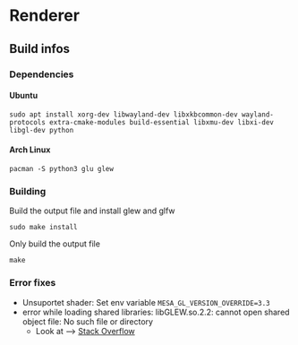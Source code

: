 # Renderer

## Build infos
### Dependencies
#### Ubuntu
```
sudo apt install xorg-dev libwayland-dev libxkbcommon-dev wayland-protocols extra-cmake-modules build-essential libxmu-dev libxi-dev libgl-dev python
```
#### Arch Linux
```
pacman -S python3 glu glew
```

### Building
Build the output file and install glew and glfw
```
sudo make install
```

Only build the output file
```
make
```

### Error fixes
- Unsuportet shader: Set env variable ``MESA_GL_VERSION_OVERRIDE=3.3``
- error while loading shared libraries: libGLEW.so.2.2: cannot open shared object file: No such file or directory
  - Look at --> [Stack Overflow](https://stackoverflow.com/questions/26372359/error-loading-shared-library-glew)
